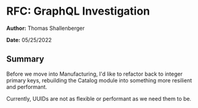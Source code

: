 # RFC: GraphQL Investigation

**Author:** Thomas Shallenberger

**Date:** 05/25/2022

## Summary

Before we move into Manufacturing, I'd like to refactor back to integer primary keys, rebuilding the Catalog module into something more resilient and performant.

Currently, UUIDs are not as flexible or performant as we need them to be.
